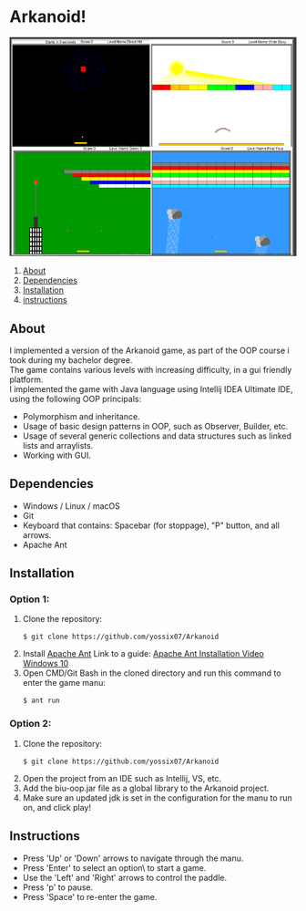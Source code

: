 # Arkanoid!

![Levels](https://raw.githubusercontent.com/GalYehezkel/Arkanoid-game/master/images/levels.png)


1. [About](#About)
2. [Dependencies](#dependencies)  
3. [Installation](#Installation)
4. [instructions](#instructions)


## About
I implemented a version of the Arkanoid game, as part of the OOP course i took during my bachelor degree.</br>
The game contains various levels with increasing difficulty, in a gui friendly platform.</br>
I implemented the game with Java language using Intellij IDEA Ultimate IDE, using the following OOP principals:
* Polymorphism and inheritance.
* Usage of basic design patterns in OOP, such as Observer, Builder, etc.
* Usage of several generic collections and data structures such as linked lists and arraylists.
* Working with GUI.

## Dependencies
* Windows / Linux / macOS
* Git
* Keyboard that contains: Spacebar (for stoppage), "P" button, and all arrows.
* Apache Ant
## Installation
### Option 1:
1. Clone the repository:  
    ```
    $ git clone https://github.com/yossix07/Arkanoid
    ```
2. Install [Apache Ant](https://ant.apache.org/bindownload.cgi) Link to a guide: [Apache Ant Installation Video Windows 10](https://www.youtube.com/watchv=3eaW81yYIqY&t=353s&ab_channel=xscourse)
4. Open CMD/Git Bash in the cloned directory and run this command to enter the game manu:
    ```
    $ ant run
### Option 2:
1. Clone the repository:  
    ```
    $ git clone https://github.com/yossix07/Arkanoid
    ```
2. Open the project from an IDE such as Intellij, VS, etc.
3. Add the biu-oop.jar file as a global library to the Arkanoid project.
4. Make sure an updated jdk is set in the configuration for the manu to run on, and click play!
## Instructions
* Press 'Up' or 'Down' arrows to navigate through the manu.
* Press 'Enter' to select an option\ to start a game.
* Use the 'Left' and 'Right' arrows to control the paddle. 
* Press 'p' to pause.
* Press 'Space' to re-enter the game.
